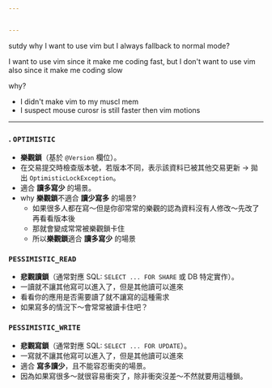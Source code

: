 ```yaml
---


---
```





sutdy why I want to use vim but I always fallback to normal mode?


I want to use vim since it make me coding fast, but I don't want to use vim also since it make me coding slow

why?
- I didn't make vim to my muscl mem
- I suspect mouse curosr is still faster then vim motions



---

### . `OPTIMISTIC`
- **樂觀鎖**（基於 `@Version` 欄位）。
- 在交易提交時檢查版本號，若版本不同，表示該資料已被其他交易更新 → 拋出 `OptimisticLockException`。
- 適合 **讀多寫少** 的場景。
- why **樂觀鎖**不適合 **讀少寫多** 的場景?
	- 如果很多人都在寫～但是你卻常常的樂觀的認為資料沒有人修改～先改了再看看版本後
	- 那就會變成常常被樂觀鎖卡住
	- 所以**樂觀鎖**適合 **讀多寫少** 的場景

### `PESSIMISTIC_READ`
- **悲觀讀鎖**（通常對應 SQL: `SELECT ... FOR SHARE` 或 DB 特定實作）。
- 一讀就不讓其他寫可以進入了，但是其他讀可以進來
- 看看你的應用是否需要讀了就不讓寫的這種需求
- 如果寫多的情況下～會常常被讀卡住吧？

### `PESSIMISTIC_WRITE`
- **悲觀寫鎖**（通常對應 SQL: `SELECT ... FOR UPDATE`）。
- 一寫就不讓其他寫可以進入了，但是其他讀可以進來
- 適合 **寫多讀少**，且不能容忍衝突的場景。
- 因為如果寫很多～就很容易衝突了，除非衝突沒差～不然就要用這種鎖。
